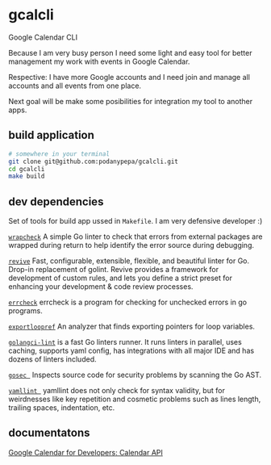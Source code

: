 # gcalcli

Google Calendar CLI

Because I am very busy person I need some light and easy tool for better
management my work with events in Google Calendar.

Respective: I have more Google accounts and I need join and manage all accounts 
and all events from one place.

Next goal will be make some posibilities for integration my tool to another apps.

## build application

```sh
# somewhere in your terminal
git clone git@github.com:podanypepa/gcalcli.git
cd gcalcli
make build
```

## dev dependencies

Set of tools for build app ussed in `Makefile`. I am very defensive developer :)

[`wrapcheck`](https://github.com/tomarrell/wrapcheck) A simple Go linter to check that errors from external packages are wrapped during return to help identify the error source during debugging.

[`revive`](https://github.com/mgechev/revive) Fast, configurable, extensible, flexible, and beautiful linter for Go. Drop-in replacement of golint. Revive provides a framework for development of custom rules, and lets you define a strict preset for enhancing your development & code review processes.

[`errcheck`](https://github.com/kisielk/errcheck) errcheck is a program for checking for unchecked errors in go programs.


[`exportloopref`](https://github.com/kyoh86/exportloopref) An analyzer that finds exporting pointers for loop variables. 

[`golangci-lint`](https://github.com/golangci/golangci-lint) is a fast Go linters runner. It runs linters in parallel, uses caching, supports yaml config, has integrations with all major IDE and has dozens of linters included.

[`gosec `](https://github.com/securego/gosec) Inspects source code for security problems by scanning the Go AST.

[`yamllint `](https://github.com/adrienverge/yamllint) yamllint does not only check for syntax validity, but for weirdnesses like key repetition and cosmetic problems such as lines length, trailing spaces, indentation, etc.

## documentatons

[Google Calendar for Developers: Calendar API](https://developers.google.com/calendar/api/quickstart/go)
